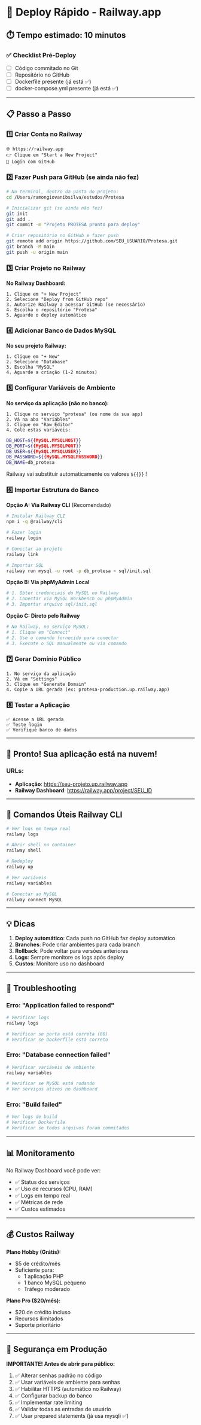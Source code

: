 # 🚀 Deploy Rápido - Railway.app

## ⏱️ Tempo estimado: 10 minutos

### ✅ Checklist Pré-Deploy

- [ ] Código commitado no Git
- [ ] Repositório no GitHub
- [ ] Dockerfile presente (já está ✅)
- [ ] docker-compose.yml presente (já está ✅)

---

## 📋 Passo a Passo

### 1️⃣ Criar Conta no Railway
```
🌐 https://railway.app
👉 Clique em "Start a New Project"
🔐 Login com GitHub
```

### 2️⃣ Fazer Push para GitHub (se ainda não fez)
```bash
# No terminal, dentro da pasta do projeto:
cd /Users/ramongiovanibsilva/estudos/Protesa

# Inicializar git (se ainda não fez)
git init
git add .
git commit -m "Projeto PROTESA pronto para deploy"

# Criar repositório no GitHub e fazer push
git remote add origin https://github.com/SEU_USUARIO/Protesa.git
git branch -M main
git push -u origin main
```

### 3️⃣ Criar Projeto no Railway

**No Railway Dashboard:**
```
1. Clique em "+ New Project"
2. Selecione "Deploy from GitHub repo"
3. Autorize Railway a acessar GitHub (se necessário)
4. Escolha o repositório "Protesa"
5. Aguarde o deploy automático
```

### 4️⃣ Adicionar Banco de Dados MySQL

**No seu projeto Railway:**
```
1. Clique em "+ New" 
2. Selecione "Database"
3. Escolha "MySQL"
4. Aguarde a criação (1-2 minutos)
```

### 5️⃣ Configurar Variáveis de Ambiente

**No serviço da aplicação (não no banco):**
```
1. Clique no serviço "protesa" (ou nome da sua app)
2. Vá na aba "Variables"
3. Clique em "Raw Editor"
4. Cole estas variáveis:
```

```bash
DB_HOST=${{MySQL.MYSQLHOST}}
DB_PORT=${{MySQL.MYSQLPORT}}
DB_USER=${{MySQL.MYSQLUSER}}
DB_PASSWORD=${{MySQL.MYSQLPASSWORD}}
DB_NAME=db_protesa
```

Railway vai substituir automaticamente os valores `${{}}` !

### 6️⃣ Importar Estrutura do Banco

**Opção A: Via Railway CLI** (Recomendado)
```bash
# Instalar Railway CLI
npm i -g @railway/cli

# Fazer login
railway login

# Conectar ao projeto
railway link

# Importar SQL
railway run mysql -u root -p db_protesa < sql/init.sql
```

**Opção B: Via phpMyAdmin Local**
```bash
# 1. Obter credenciais do MySQL no Railway
# 2. Conectar via MySQL Workbench ou phpMyAdmin
# 3. Importar arquivo sql/init.sql
```

**Opção C: Direto pelo Railway**
```bash
# No Railway, no serviço MySQL:
# 1. Clique em "Connect"
# 2. Use o comando fornecido para conectar
# 3. Execute o SQL manualmente ou via comando
```

### 7️⃣ Gerar Domínio Público

```
1. No serviço da aplicação
2. Vá em "Settings"
3. Clique em "Generate Domain"
4. Copie a URL gerada (ex: protesa-production.up.railway.app)
```

### 8️⃣ Testar a Aplicação

```
✅ Acesse a URL gerada
✅ Teste login
✅ Verifique banco de dados
```

---

## 🎉 Pronto! Sua aplicação está na nuvem!

### URLs:
- **Aplicação**: https://seu-projeto.up.railway.app
- **Railway Dashboard**: https://railway.app/project/SEU_ID

---

## 🔧 Comandos Úteis Railway CLI

```bash
# Ver logs em tempo real
railway logs

# Abrir shell no container
railway shell

# Redeploy
railway up

# Ver variáveis
railway variables

# Conectar ao MySQL
railway connect MySQL
```

---

## 💡 Dicas

1. **Deploy automático**: Cada push no GitHub faz deploy automático
2. **Branches**: Pode criar ambientes para cada branch
3. **Rollback**: Pode voltar para versões anteriores
4. **Logs**: Sempre monitore os logs após deploy
5. **Custos**: Monitore uso no dashboard

---

## 🐛 Troubleshooting

### Erro: "Application failed to respond"
```bash
# Verificar logs
railway logs

# Verificar se porta está correta (80)
# Verificar se Dockerfile está correto
```

### Erro: "Database connection failed"
```bash
# Verificar variáveis de ambiente
railway variables

# Verificar se MySQL está rodando
# Ver serviços ativos no dashboard
```

### Erro: "Build failed"
```bash
# Ver logs de build
# Verificar Dockerfile
# Verificar se todos arquivos foram commitados
```

---

## 📊 Monitoramento

No Railway Dashboard você pode ver:
- ✅ Status dos serviços
- ✅ Uso de recursos (CPU, RAM)
- ✅ Logs em tempo real
- ✅ Métricas de rede
- ✅ Custos estimados

---

## 💰 Custos Railway

**Plano Hobby (Grátis):**
- $5 de crédito/mês
- Suficiente para:
  - 1 aplicação PHP
  - 1 banco MySQL pequeno
  - Tráfego moderado

**Plano Pro ($20/mês):**
- $20 de crédito incluso
- Recursos ilimitados
- Suporte prioritário

---

## 🔐 Segurança em Produção

**IMPORTANTE! Antes de abrir para público:**

1. ✅ Alterar senhas padrão no código
2. ✅ Usar variáveis de ambiente para senhas
3. ✅ Habilitar HTTPS (automático no Railway)
4. ✅ Configurar backup do banco
5. ✅ Implementar rate limiting
6. ✅ Validar todas as entradas de usuário
7. ✅ Usar prepared statements (já usa mysqli ✅)